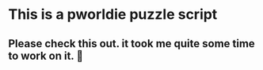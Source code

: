 # This is a pworldie puzzle script
## Please check this out. it took me quite some time to work on it. 💯